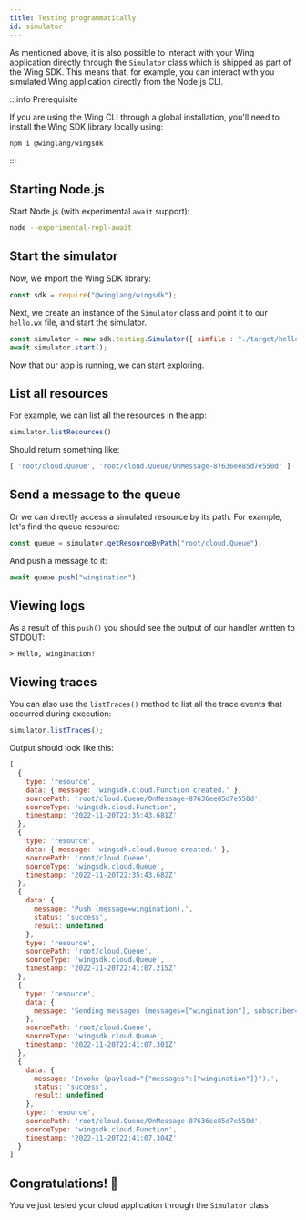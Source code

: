 ```yaml
---
title: Testing programmatically
id: simulator
---
```


As mentioned above, it is also possible to interact with your Wing application
directly through the `Simulator` class which is shipped as part of the Wing SDK.
This means that, for example, you can interact with you simulated Wing
application directly from the Node.js CLI.

:::info Prerequisite

If you are using the Wing CLI through a global installation, you'll need to
install the Wing SDK library locally using:

```sh
npm i @winglang/wingsdk
```

:::

## Starting Node.js

Start Node.js (with experimental `await` support):

```sh
node --experimental-repl-await
```

## Start the simulator

Now, we import the Wing SDK library:

```js
const sdk = require("@winglang/wingsdk");
```

Next, we create an instance of the `Simulator` class and point it to our
`hello.wx` file, and start the simulator.

```js
const simulator = new sdk.testing.Simulator({ simfile : "./target/hello.wx"});
await simulator.start();
```

Now that our app is running, we can start exploring.

## List all resources

For example, we can list all the resources in the app:

```js
simulator.listResources()
```

Should return something like:

```js
[ 'root/cloud.Queue', 'root/cloud.Queue/OnMessage-87636ee85d7e550d' ]
```

## Send a message to the queue

Or we can directly access a simulated resource by its path. For example,
let's find the queue resource:

```js
const queue = simulator.getResourceByPath("root/cloud.Queue");
```

And push a message to it:

```js
await queue.push("wingination");
```

## Viewing logs

As a result of this `push()` you should see the output of our handler
written to STDOUT:

```
> Hello, wingination!
```

## Viewing traces

You can also use the `listTraces()` method to list all the trace events that
occurred during execution:

```js
simulator.listTraces();
```

Output should look like this:

```js
[
  {
    type: 'resource',
    data: { message: 'wingsdk.cloud.Function created.' },
    sourcePath: 'root/cloud.Queue/OnMessage-87636ee85d7e550d',
    sourceType: 'wingsdk.cloud.Function',
    timestamp: '2022-11-20T22:35:43.681Z'
  },
  {
    type: 'resource',
    data: { message: 'wingsdk.cloud.Queue created.' },
    sourcePath: 'root/cloud.Queue',
    sourceType: 'wingsdk.cloud.Queue',
    timestamp: '2022-11-20T22:35:43.682Z'
  },
  {
    data: {
      message: 'Push (message=wingination).',
      status: 'success',
      result: undefined
    },
    type: 'resource',
    sourcePath: 'root/cloud.Queue',
    sourceType: 'wingsdk.cloud.Queue',
    timestamp: '2022-11-20T22:41:07.215Z'
  },
  {
    type: 'resource',
    data: {
      message: 'Sending messages (messages=["wingination"], subscriber=sim-0).'
    },
    sourcePath: 'root/cloud.Queue',
    sourceType: 'wingsdk.cloud.Queue',
    timestamp: '2022-11-20T22:41:07.301Z'
  },
  {
    data: {
      message: 'Invoke (payload="{"messages":["wingination"]}").',
      status: 'success',
      result: undefined
    },
    type: 'resource',
    sourcePath: 'root/cloud.Queue/OnMessage-87636ee85d7e550d',
    sourceType: 'wingsdk.cloud.Function',
    timestamp: '2022-11-20T22:41:07.304Z'
  }
]
```

## Congratulations! :rocket:

You've just tested your cloud application through the `Simulator` class


[Node.js REPL]: https://nodejs.org/api/repl.html
